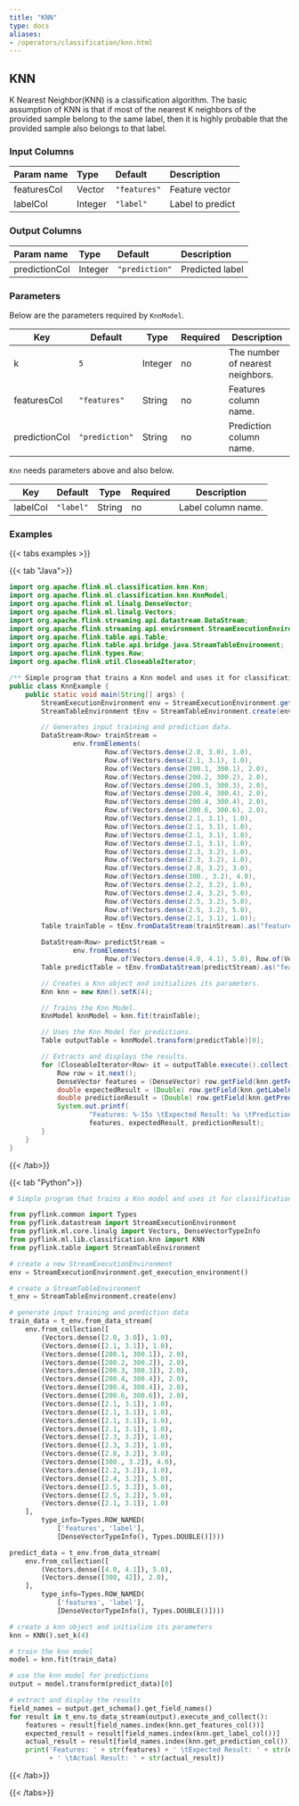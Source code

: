 ```yaml
---
title: "KNN"
type: docs
aliases:
- /operators/classification/knn.html
---
```

<!--
Licensed to the Apache Software Foundation (ASF) under one
or more contributor license agreements.  See the NOTICE file
distributed with this work for additional information
regarding copyright ownership.  The ASF licenses this file
to you under the Apache License, Version 2.0 (the
"License"); you may not use this file except in compliance
with the License.  You may obtain a copy of the License at

  http://www.apache.org/licenses/LICENSE-2.0

Unless required by applicable law or agreed to in writing,
software distributed under the License is distributed on an
"AS IS" BASIS, WITHOUT WARRANTIES OR CONDITIONS OF ANY
KIND, either express or implied.  See the License for the
specific language governing permissions and limitations
under the License.
-->

## KNN

K Nearest Neighbor(KNN) is a classification algorithm. The basic assumption of
KNN is that if most of the nearest K neighbors of the provided sample belong to
the same label, then it is highly probable that the provided sample also belongs
to that label.

### Input Columns

| Param name  | Type    | Default      | Description      |
| :---------- | :------ | :----------- | :--------------- |
| featuresCol | Vector  | `"features"` | Feature vector   |
| labelCol    | Integer | `"label"`    | Label to predict |

### Output Columns

| Param name    | Type    | Default        | Description     |
| :------------ | :------ | :------------- | :-------------- |
| predictionCol | Integer | `"prediction"` | Predicted label |

### Parameters

Below are the parameters required by `KnnModel`.

| Key           | Default        | Type    | Required | Description                      |
|---------------| -------------- | ------- | -------- | -------------------------------- |
| k             | `5`            | Integer | no       | The number of nearest neighbors. |
| featuresCol   | `"features"`   | String  | no       | Features column name.            |
| predictionCol | `"prediction"` | String  | no       | Prediction column name.          |

`Knn` needs parameters above and also below.

| Key      | Default   | Type   | Required | Description        |
| -------- | --------- | ------ | -------- | ------------------ |
| labelCol | `"label"` | String | no       | Label column name. |

### Examples

{{< tabs examples >}}

{{< tab "Java">}}
```java
import org.apache.flink.ml.classification.knn.Knn;
import org.apache.flink.ml.classification.knn.KnnModel;
import org.apache.flink.ml.linalg.DenseVector;
import org.apache.flink.ml.linalg.Vectors;
import org.apache.flink.streaming.api.datastream.DataStream;
import org.apache.flink.streaming.api.environment.StreamExecutionEnvironment;
import org.apache.flink.table.api.Table;
import org.apache.flink.table.api.bridge.java.StreamTableEnvironment;
import org.apache.flink.types.Row;
import org.apache.flink.util.CloseableIterator;

/** Simple program that trains a Knn model and uses it for classification. */
public class KnnExample {
    public static void main(String[] args) {
        StreamExecutionEnvironment env = StreamExecutionEnvironment.getExecutionEnvironment();
        StreamTableEnvironment tEnv = StreamTableEnvironment.create(env);

        // Generates input training and prediction data.
        DataStream<Row> trainStream =
                env.fromElements(
                        Row.of(Vectors.dense(2.0, 3.0), 1.0),
                        Row.of(Vectors.dense(2.1, 3.1), 1.0),
                        Row.of(Vectors.dense(200.1, 300.1), 2.0),
                        Row.of(Vectors.dense(200.2, 300.2), 2.0),
                        Row.of(Vectors.dense(200.3, 300.3), 2.0),
                        Row.of(Vectors.dense(200.4, 300.4), 2.0),
                        Row.of(Vectors.dense(200.4, 300.4), 2.0),
                        Row.of(Vectors.dense(200.6, 300.6), 2.0),
                        Row.of(Vectors.dense(2.1, 3.1), 1.0),
                        Row.of(Vectors.dense(2.1, 3.1), 1.0),
                        Row.of(Vectors.dense(2.1, 3.1), 1.0),
                        Row.of(Vectors.dense(2.1, 3.1), 1.0),
                        Row.of(Vectors.dense(2.3, 3.2), 1.0),
                        Row.of(Vectors.dense(2.3, 3.2), 1.0),
                        Row.of(Vectors.dense(2.8, 3.2), 3.0),
                        Row.of(Vectors.dense(300., 3.2), 4.0),
                        Row.of(Vectors.dense(2.2, 3.2), 1.0),
                        Row.of(Vectors.dense(2.4, 3.2), 5.0),
                        Row.of(Vectors.dense(2.5, 3.2), 5.0),
                        Row.of(Vectors.dense(2.5, 3.2), 5.0),
                        Row.of(Vectors.dense(2.1, 3.1), 1.0));
        Table trainTable = tEnv.fromDataStream(trainStream).as("features", "label");

        DataStream<Row> predictStream =
                env.fromElements(
                        Row.of(Vectors.dense(4.0, 4.1), 5.0), Row.of(Vectors.dense(300, 42), 2.0));
        Table predictTable = tEnv.fromDataStream(predictStream).as("features", "label");

        // Creates a Knn object and initializes its parameters.
        Knn knn = new Knn().setK(4);

        // Trains the Knn Model.
        KnnModel knnModel = knn.fit(trainTable);

        // Uses the Knn Model for predictions.
        Table outputTable = knnModel.transform(predictTable)[0];

        // Extracts and displays the results.
        for (CloseableIterator<Row> it = outputTable.execute().collect(); it.hasNext(); ) {
            Row row = it.next();
            DenseVector features = (DenseVector) row.getField(knn.getFeaturesCol());
            double expectedResult = (Double) row.getField(knn.getLabelCol());
            double predictionResult = (Double) row.getField(knn.getPredictionCol());
            System.out.printf(
                    "Features: %-15s \tExpected Result: %s \tPrediction Result: %s\n",
                    features, expectedResult, predictionResult);
        }
    }
}

```
{{< /tab>}}

{{< tab "Python">}}
```python
# Simple program that trains a Knn model and uses it for classification.

from pyflink.common import Types
from pyflink.datastream import StreamExecutionEnvironment
from pyflink.ml.core.linalg import Vectors, DenseVectorTypeInfo
from pyflink.ml.lib.classification.knn import KNN
from pyflink.table import StreamTableEnvironment

# create a new StreamExecutionEnvironment
env = StreamExecutionEnvironment.get_execution_environment()

# create a StreamTableEnvironment
t_env = StreamTableEnvironment.create(env)

# generate input training and prediction data
train_data = t_env.from_data_stream(
    env.from_collection([
        (Vectors.dense([2.0, 3.0]), 1.0),
        (Vectors.dense([2.1, 3.1]), 1.0),
        (Vectors.dense([200.1, 300.1]), 2.0),
        (Vectors.dense([200.2, 300.2]), 2.0),
        (Vectors.dense([200.3, 300.3]), 2.0),
        (Vectors.dense([200.4, 300.4]), 2.0),
        (Vectors.dense([200.4, 300.4]), 2.0),
        (Vectors.dense([200.6, 300.6]), 2.0),
        (Vectors.dense([2.1, 3.1]), 1.0),
        (Vectors.dense([2.1, 3.1]), 1.0),
        (Vectors.dense([2.1, 3.1]), 1.0),
        (Vectors.dense([2.1, 3.1]), 1.0),
        (Vectors.dense([2.3, 3.2]), 1.0),
        (Vectors.dense([2.3, 3.2]), 1.0),
        (Vectors.dense([2.8, 3.2]), 3.0),
        (Vectors.dense([300., 3.2]), 4.0),
        (Vectors.dense([2.2, 3.2]), 1.0),
        (Vectors.dense([2.4, 3.2]), 5.0),
        (Vectors.dense([2.5, 3.2]), 5.0),
        (Vectors.dense([2.5, 3.2]), 5.0),
        (Vectors.dense([2.1, 3.1]), 1.0)
    ],
        type_info=Types.ROW_NAMED(
            ['features', 'label'],
            [DenseVectorTypeInfo(), Types.DOUBLE()])))

predict_data = t_env.from_data_stream(
    env.from_collection([
        (Vectors.dense([4.0, 4.1]), 5.0),
        (Vectors.dense([300, 42]), 2.0),
    ],
        type_info=Types.ROW_NAMED(
            ['features', 'label'],
            [DenseVectorTypeInfo(), Types.DOUBLE()])))

# create a knn object and initialize its parameters
knn = KNN().set_k(4)

# train the knn model
model = knn.fit(train_data)

# use the knn model for predictions
output = model.transform(predict_data)[0]

# extract and display the results
field_names = output.get_schema().get_field_names()
for result in t_env.to_data_stream(output).execute_and_collect():
    features = result[field_names.index(knn.get_features_col())]
    expected_result = result[field_names.index(knn.get_label_col())]
    actual_result = result[field_names.index(knn.get_prediction_col())]
    print('Features: ' + str(features) + ' \tExpected Result: ' + str(expected_result)
          + ' \tActual Result: ' + str(actual_result))
```
{{< /tab>}}

{{< /tabs>}}

